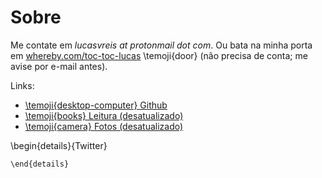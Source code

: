 # Sobre


Me contate em _lucasvreis at protonmail dot com_. Ou bata na minha porta em [whereby.com/toc-toc-lucas](https://whereby.com/toc-toc-lucas) \temoji{door} (não precisa de conta; me avise por e-mail antes).

Links:
 - [\temoji{desktop-computer} Github](https://github.com/lucasvreis/)
 - [\temoji{books} Leitura (desatualizado)](https://www.goodreads.com/user/show/84346581-lucas)
 - [\temoji{camera} Fotos (desatualizado)](https://www.flickr.com/photos/lucasmagia/)

\begin{details}{Twitter}
~~~<div class="twitter" style="text-align:center"><a class="twitter-timeline" data-lang="pt" data-width="min(100%, 400px)" data-height="500" data-dnt="true" href="https://twitter.com/lucas_vreis?ref_src=twsrc%5Etfw">Tweets by lucas_vreis</a> <script async src="https://platform.twitter.com/widgets.js" charset="utf-8"></script></div>~~~
\end{details}


~~~
~~~